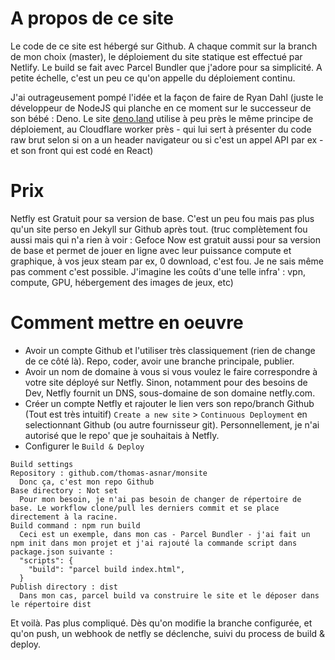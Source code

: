 # A propos de ce site
Le code de ce site est hébergé sur Github. A chaque commit sur la branch de mon choix (master), le déploiement du site statique est effectué par Netlify. Le build se fait avec Parcel Bundler que j'adore pour sa simplicité.
A petite échelle, c'est un peu ce qu'on appelle du déploiement continu. 

J'ai outrageusement pompé l'idée et la façon de faire de Ryan Dahl (juste le développeur de NodeJS qui planche en ce moment sur le successeur de son bébé : Deno. Le site [deno.land](https://deno.land) utilise à peu près le même principe de déploiement, au Cloudflare worker près - qui lui sert à présenter du code raw brut selon si on a un header navigateur ou si c'est un appel API par ex - et son front qui est codé en React)

# Prix
Netfly est Gratuit pour sa version de base. C'est un peu fou mais pas plus qu'un site perso en Jekyll sur Github après tout. (truc complètement fou aussi mais qui n'a rien à voir : Gefoce Now est gratuit aussi pour sa version de base et permet de jouer en ligne avec leur puissance compute et graphique, à vos jeux steam par ex, 0 download, c'est fou. Je ne sais même pas comment c'est possible. J'imagine les coûts d'une telle infra' : vpn, compute, GPU, hébergement des images de jeux, etc)

# Comment mettre en oeuvre
 * Avoir un compte Github et l'utiliser très classiquement (rien de change de ce côté là). Repo, coder, avoir une branche principale, publier.
 * Avoir un nom de domaine à vous si vous voulez le faire correspondre à votre site déployé sur Netfly. Sinon, notamment pour des besoins de Dev, Netfly fournit un DNS, sous-domaine de son domaine netfly.com.
 * Créer un compte Netfly et rajouter le lien vers son repo/branch Github (Tout est très intuitif)
 `Create a new site` &gt; `Continuous Deployment` en selectionnant Github (ou autre fournisseur git). Personnellement, je n'ai autorisé que le repo' que je souhaitais à Netfly.
 * Configurer le `Build & Deploy`
```
Build settings
Repository : github.com/thomas-asnar/monsite
  Donc ça, c'est mon repo Github
Base directory : Not set
  Pour mon besoin, je n'ai pas besoin de changer de répertoire de base. Le workflow clone/pull les derniers commit et se place directement à la racine.
Build command : npm run build
  Ceci est un exemple, dans mon cas - Parcel Bundler - j'ai fait un npm init dans mon projet et j'ai rajouté la commande script dans package.json suivante : 
  "scripts": {
    "build": "parcel build index.html",
  }
Publish directory : dist
  Dans mon cas, parcel build va construire le site et le déposer dans le répertoire dist
```

Et voilà. Pas plus compliqué. Dès qu'on modifie la branche configurée, et qu'on push, un webhook de netfly se déclenche, suivi du process de build & deploy.